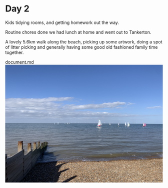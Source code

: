 # Day 2
Kids tidying rooms, and getting homework out the way. 

Routine chores done we had lunch at home and went out to Tankerton. 

A lovely 5.6km walk along the beach, picking up some artwork, doing a spot of litter picking and generally having some good old fashioned family time together.

document.md
![Tankerton Beach](https://raw.githubusercontent.com/Sam-Rowe/Stoptober-2022-TV/main/Log/2022-10-02%20Tankerton%20beach.jpeg)
